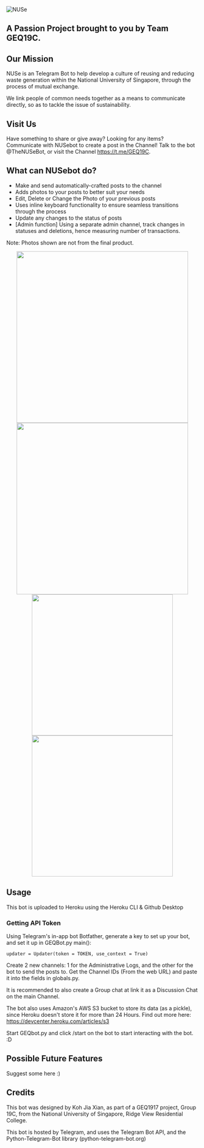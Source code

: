 ![NUSe](https://i.imgur.com/1bJTVAQ.png)
## A Passion Project brought to you by Team GEQ19C.

## Our Mission
NUSe is an Telegram Bot to help develop a culture of reusing and reducing waste generation within the National University of Singapore, through the process of mutual exchange. 

We link people of common needs together as a means to communicate directly, so as to tackle the issue of sustainability.

## Visit Us
Have something to share or give away? Looking for any items? Communicate with NUSebot to create a post in the Channel!
Talk to the bot @TheNUSeBot, or visit the Channel https://t.me/GEQ19C.

## What can NUSebot do?
 - Make and send automatically-crafted posts to the channel
 - Adds photos to your posts to better suit your needs
 - Edit, Delete or Change the Photo of your previous posts
 - Uses inline keyboard functionality to ensure seamless transitions through the process
 - Update any changes to the status of posts
 - [Admin function] Using a separate admin channel, track changes in statuses and deletions, hence
 measuring number of transactions.

Note: Photos shown are not from the final product.
<p align="middle">
 <img src="https://i.imgur.com/2J2MXnC.jpg" height=450>
 <img src="https://i.imgur.com/SS4tZl2.jpg" height=450>
 <img src="https://i.imgur.com/AvRoeb6.jpg" height=370>
 <img src="https://i.imgur.com/6EyK3Sl.jpg" height=370>
</p>
 
## Usage

This bot is uploaded to Heroku using the Heroku CLI & Github Desktop

### Getting API Token
Using Telegram's in-app bot Botfather, generate a key to set up your bot, and set it up in GEQBot.py main():
 ``` 
 updater = Updater(token = TOKEN, use_context = True)
 ```
 Create 2 new channels: 1 for the Administrative Logs, and the other for the bot to send the posts to. Get the Channel IDs (From the web URL) and paste it into the fields in globals.py.
 
 It is recommended to also create a Group chat at link it as a Discussion Chat on the main Channel.

 The bot also uses Amazon's AWS S3 bucket to store its data (as a pickle), since Heroku doesn't store it for more than 24 Hours.
 Find out more here: https://devcenter.heroku.com/articles/s3
 
 Start GEQbot.py and click /start on the bot to start interacting with the bot. :D
 
## Possible Future Features
Suggest some here :)

 

## Credits
This bot was designed by Koh Jia Xian, as part of a GEQ1917 project, Group 19C, from the National University of Singapore, Ridge View Residential College.

This bot is hosted by Telegram, and uses the Telegram Bot API, and the Python-Telegram-Bot library (python-telegram-bot.org)
